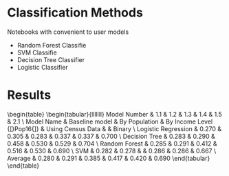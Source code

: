 # Classification Methods
Notebooks with convenient to user models
- Random Forest Classifie
- SVM Classifie
- Decision Tree Classifier 
- Logistic Classifier 
# Results
\begin{table}
\begin{tabular}{lllllll}
Model Number        & 1.1            & 1.2           & 1.3                         & 1.4               & 1.5   & 2.1    \\
Model Name          & Baseline model & By Population & By Income Level {[}Pop16{]} & Using Census Data &       & Binary \\
Logistic Regression & 0.270          & 0.305         & 0.283                       & 0.337             & 0.337 & 0.700  \\
Decision Tree       & 0.283          & 0.290         & 0.458                       & 0.530             & 0.529 & 0.704  \\
Random Forest       & 0.285          & 0.291         & 0.412                       & 0.516             & 0.530 & 0.690  \\
SVM                 & 0.282          & 0.278         &                             & 0.286             & 0.286 & 0.667  \\
Average             & 0.280          & 0.291         & 0.385                       & 0.417             & 0.420 & 0.690 
\end{tabular}
\end{table}
